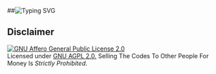 ##![Typing SVG](https://readme-typing-svg.herokuapp.com/?lines=welcome+To+DQ-The-File-Donor!;Created+by+Joelkb!;A+simple+Autofilter+Bot!;Auto+filter+with+double+button!;start+message+with+pic!;and+more+features!)
</p>

## Disclaimer
[![GNU Affero General Public License 2.0](https://www.gnu.org/graphics/agplv3-155x51.png)](https://www.gnu.org/licenses/agpl-3.0.en.html#header)    
Licensed under [GNU AGPL 2.0.](https://github.com/EvamariaTG/evamaria/blob/master/LICENSE)
Selling The Codes To Other People For Money Is *Strictly Prohibited*.

